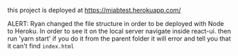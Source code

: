 this project is deployed at https://miabtest.herokuapp.com/

ALERT: Ryan changed the file structure in order to be deployed with Node to Heroku.  In order to see it on the local server navigate inside react-ui.  then run 'yarn start'  if you do it from the parent folder it will error and tell you that it can't find `index.html`

